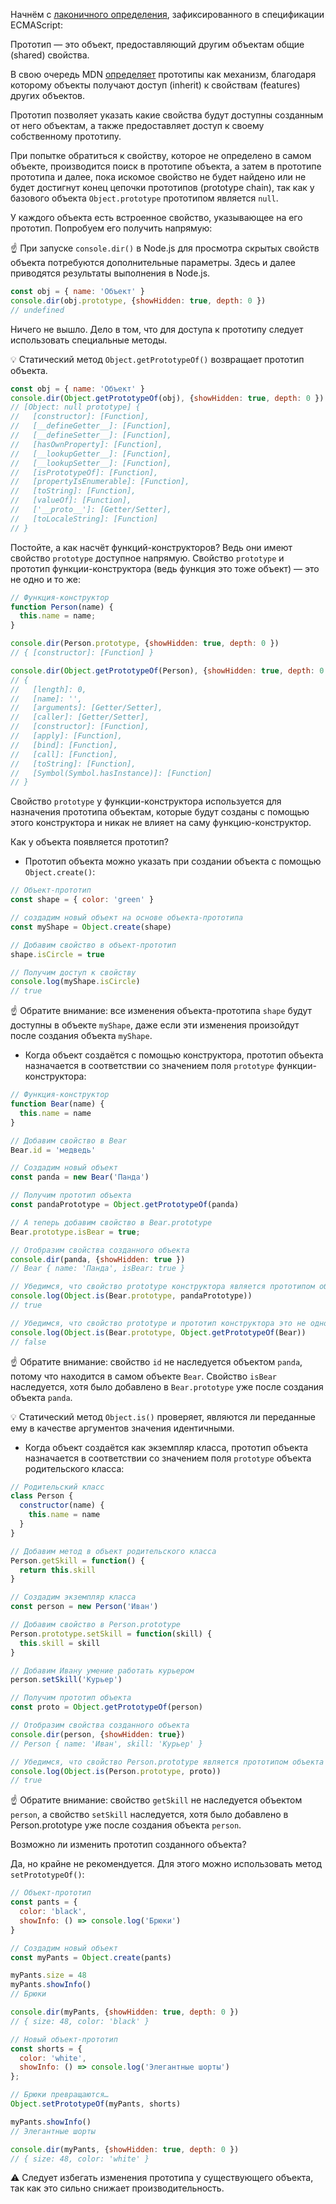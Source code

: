 Начнём с [лаконичного определения](https://tc39.es/ecma262/multipage/overview.html#sec-terms-and-definitions-prototype), зафиксированного в спецификации ECMAScript:

Прототип — это объект, предоставляющий другим объектам общие (shared) свойства.

В свою очередь MDN [определяет](https://developer.mozilla.org/en-US/docs/Learn/JavaScript/Objects/Object_prototypes) прототипы как механизм, благодаря которому объекты получают доступ (inherit) к свойствам (features) других объектов.

Прототип позволяет указать какие свойства будут доступны созданным от него объектам, а также предоставляет доступ к своему собственному прототипу.

При попытке обратиться к свойству, которое не определено в самом объекте, производится поиск в прототипе объекта, а затем в прототипе прототипа и далее, пока искомое свойство не будет найдено или не будет достигнут конец цепочки прототипов (prototype chain), так как у базового объекта `Object.prototype` прототипом является `null`.

У каждого объекта есть встроенное свойство, указывающее на его прототип. Попробуем его получить напрямую:

☝️ При запуске `console.dir()` в Node.js для просмотра скрытых свойств объекта потребуются дополнительные параметры. Здесь и далее приводятся результаты выполнения в Node.js.

```js
const obj = { name: 'Объект' }
console.dir(obj.prototype, {showHidden: true, depth: 0 })
// undefined
```

Ничего не вышло. Дело в том, что для доступа к прототипу следует использовать специальные методы.

💡 Статический метод `Object.getPrototypeOf()` возвращает прототип объекта.

```js
const obj = { name: 'Объект' }
console.dir(Object.getPrototypeOf(obj), {showHidden: true, depth: 0 })
// [Object: null prototype] {
//   [constructor]: [Function],
//   [__defineGetter__]: [Function],
//   [__defineSetter__]: [Function],
//   [hasOwnProperty]: [Function],
//   [__lookupGetter__]: [Function],
//   [__lookupSetter__]: [Function],
//   [isPrototypeOf]: [Function],
//   [propertyIsEnumerable]: [Function],
//   [toString]: [Function],
//   [valueOf]: [Function],
//   ['__proto__']: [Getter/Setter],
//   [toLocaleString]: [Function]
// }
```

Постойте, а как насчёт функций-конструкторов? Ведь они имеют свойство `prototype` доступное напрямую. Свойство `prototype` и прототип функции-конструктора (ведь функция это тоже объект) — это не одно и то же:

```js
// Функция-конструктор
function Person(name) {
  this.name = name;
}

console.dir(Person.prototype, {showHidden: true, depth: 0 })
// { [constructor]: [Function] }

console.dir(Object.getPrototypeOf(Person), {showHidden: true, depth: 0 })
// {
//   [length]: 0,
//   [name]: '',
//   [arguments]: [Getter/Setter],
//   [caller]: [Getter/Setter],
//   [constructor]: [Function],
//   [apply]: [Function],
//   [bind]: [Function],
//   [call]: [Function],
//   [toString]: [Function],
//   [Symbol(Symbol.hasInstance)]: [Function]
// }
```

Свойство `prototype` у функции-конструктора используется для назначения прототипа объектам, которые будут созданы с помощью этого конструктора и никак не влияет на саму функцию-конструктор.

Как у объекта появляется прототип?

- Прототип объекта можно указать при создании объекта с помощью `Object.create()`:

```js
// Объект-прототип
const shape = { color: 'green' }

// создадим новый объект на основе объекта-прототипа
const myShape = Object.create(shape)

// Добавим свойство в объект-прототип
shape.isCircle = true

// Получим доступ к свойству
console.log(myShape.isCircle)
// true
```

☝️ Обратите внимание: все изменения объекта-прототипа `shape` будут доступны в объекте `myShape`, даже если эти изменения произойдут после создания объекта `myShape`.

- Когда объект создаётся с помощью конструктора, прототип объекта назначается в соответствии со значением поля `prototype` функции-конструктора:

```js
// Функция-конструктор
function Bear(name) {
  this.name = name
}

// Добавим свойство в Bear
Bear.id = 'медведь'

// Создадим новый объект
const panda = new Bear('Панда')

// Получим прототип объекта
const pandaPrototype = Object.getPrototypeOf(panda)

// А теперь добавим свойство в Bear.prototype
Bear.prototype.isBear = true;

// Отобразим свойства созданного объекта
console.dir(panda, {showHidden: true })
// Bear { name: 'Панда', isBear: true }

// Убедимся, что свойство prototype конструктора является прототипом объекта
console.log(Object.is(Bear.prototype, pandaPrototype))
// true

// Убедимся, что свойство prototype и прототип конструктора это не одно и то же
console.log(Object.is(Bear.prototype, Object.getPrototypeOf(Bear))
// false
```

☝️ Обратите внимание: свойство `id` не наследуется объектом `panda`, потому что находится в самом объекте `Bear`. Свойство `isBear` наследуется, хотя было добавлено в `Bear.prototype` уже после создания объекта `panda`.

💡 Статический метод `Object.is()` проверяет, являются ли переданные ему в качестве аргументов значения идентичными.

- Когда объект создаётся как экземпляр класса, прототип объекта назначается в соответствии со значением поля `prototype` объекта родительского класса:

```js
// Родительский класс
class Person {
  constructor(name) {
    this.name = name
  }
}

// Добавим метод в объект родительского класса
Person.getSkill = function() {
  return this.skill
}

// Создадим экземпляр класса
const person = new Person('Иван')

// Добавим свойство в Person.prototype
Person.prototype.setSkill = function(skill) {
  this.skill = skill
}

// Добавим Ивану умение работать курьером
person.setSkill('Курьер')

// Получим прототип объекта
const proto = Object.getPrototypeOf(person)

// Отобразим свойства созданного объекта
console.dir(person, {showHidden: true})
// Person { name: 'Иван', skill: 'Курьер' }

// Убедимся, что свойство Person.prototype является прототипом объекта
console.log(Object.is(Person.prototype, proto))
// true
```

☝️ Обратите внимание: свойство `getSkill` не наследуется объектом `person`, а свойство `setSkill` наследуется, хотя было добавлено в Person.prototype уже после создания объекта `person`.

Возможно ли изменить прототип созданного объекта?

Да, но крайне не рекомендуется. Для этого можно использовать метод `setPrototypeOf()`:

```js
// Объект-прототип
const pants = {
  color: 'black',
  showInfo: () => console.log('Брюки')
}

// Создадим новый объект
const myPants = Object.create(pants)

myPants.size = 48
myPants.showInfo()
// Брюки

console.dir(myPants, {showHidden: true, depth: 0 })
// { size: 48, color: 'black' }

// Новый объект-прототип
const shorts = {
  color: 'white',
  showInfo: () => console.log('Элегантные шорты')
};

// Брюки превращаются…
Object.setPrototypeOf(myPants, shorts)

myPants.showInfo()
// Элегантные шорты

console.dir(myPants, {showHidden: true, depth: 0 })
// { size: 48, color: 'white' }
```

⚠️ Следует избегать изменения прототипа у существующего объекта, так как это сильно снижает производительность.
